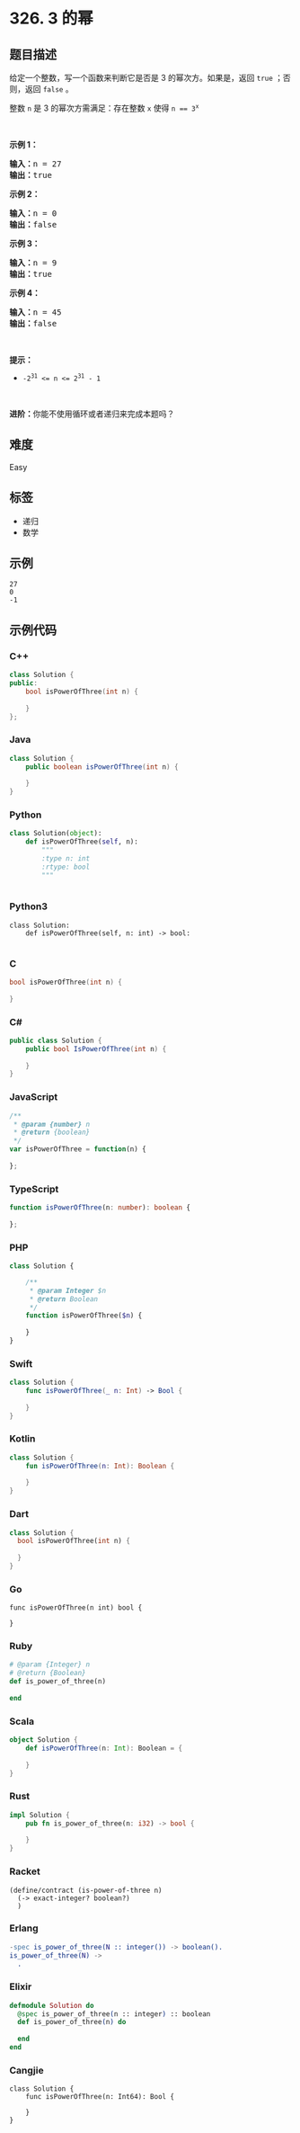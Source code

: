 # 326. 3 的幂

## 题目描述

<p>给定一个整数，写一个函数来判断它是否是 3&nbsp;的幂次方。如果是，返回 <code>true</code> ；否则，返回 <code>false</code> 。</p>

<p>整数 <code>n</code> 是 3 的幂次方需满足：存在整数 <code>x</code> 使得 <code>n == 3<sup>x</sup></code></p>

<p>&nbsp;</p>

<p><strong>示例 1：</strong></p>

<pre>
<strong>输入：</strong>n = 27
<strong>输出：</strong>true
</pre>

<p><strong>示例 2：</strong></p>

<pre>
<strong>输入：</strong>n = 0
<strong>输出：</strong>false
</pre>

<p><strong>示例 3：</strong></p>

<pre>
<strong>输入：</strong>n = 9
<strong>输出：</strong>true
</pre>

<p><strong>示例 4：</strong></p>

<pre>
<strong>输入：</strong>n = 45
<strong>输出：</strong>false
</pre>

<p>&nbsp;</p>

<p><strong>提示：</strong></p>

<ul>
	<li><code>-2<sup>31</sup> &lt;= n &lt;= 2<sup>31</sup> - 1</code></li>
</ul>

<p>&nbsp;</p>

<p><strong>进阶：</strong>你能不使用循环或者递归来完成本题吗？</p>


## 难度

Easy

## 标签

- 递归
- 数学

## 示例

```
27
0
-1
```

## 示例代码

### C++

```cpp
class Solution {
public:
    bool isPowerOfThree(int n) {
        
    }
};
```

### Java

```java
class Solution {
    public boolean isPowerOfThree(int n) {
        
    }
}
```

### Python

```python
class Solution(object):
    def isPowerOfThree(self, n):
        """
        :type n: int
        :rtype: bool
        """
        
```

### Python3

```python3
class Solution:
    def isPowerOfThree(self, n: int) -> bool:
        
```

### C

```c
bool isPowerOfThree(int n) {
    
}
```

### C#

```csharp
public class Solution {
    public bool IsPowerOfThree(int n) {
        
    }
}
```

### JavaScript

```javascript
/**
 * @param {number} n
 * @return {boolean}
 */
var isPowerOfThree = function(n) {
    
};
```

### TypeScript

```typescript
function isPowerOfThree(n: number): boolean {
    
};
```

### PHP

```php
class Solution {

    /**
     * @param Integer $n
     * @return Boolean
     */
    function isPowerOfThree($n) {
        
    }
}
```

### Swift

```swift
class Solution {
    func isPowerOfThree(_ n: Int) -> Bool {
        
    }
}
```

### Kotlin

```kotlin
class Solution {
    fun isPowerOfThree(n: Int): Boolean {
        
    }
}
```

### Dart

```dart
class Solution {
  bool isPowerOfThree(int n) {
    
  }
}
```

### Go

```golang
func isPowerOfThree(n int) bool {
    
}
```

### Ruby

```ruby
# @param {Integer} n
# @return {Boolean}
def is_power_of_three(n)
    
end
```

### Scala

```scala
object Solution {
    def isPowerOfThree(n: Int): Boolean = {
        
    }
}
```

### Rust

```rust
impl Solution {
    pub fn is_power_of_three(n: i32) -> bool {
        
    }
}
```

### Racket

```racket
(define/contract (is-power-of-three n)
  (-> exact-integer? boolean?)
  )
```

### Erlang

```erlang
-spec is_power_of_three(N :: integer()) -> boolean().
is_power_of_three(N) ->
  .
```

### Elixir

```elixir
defmodule Solution do
  @spec is_power_of_three(n :: integer) :: boolean
  def is_power_of_three(n) do
    
  end
end
```

### Cangjie

```cangjie
class Solution {
    func isPowerOfThree(n: Int64): Bool {

    }
}
```

